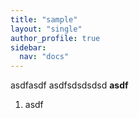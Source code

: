 ```yaml
---
title: "sample"
layout: "single"
author_profile: true
sidebar:
  nav: "docs"
---
```


asdfasdf
asdfsdsdsdsd
**asdf**
1. asdf
